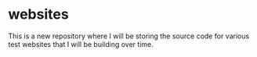 # websites
 This is a new repository where I will be storing the source code for various test websites that I will be building over time.
